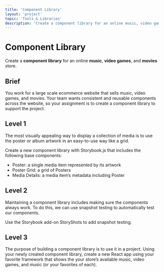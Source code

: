 ```yaml
---
title: 'Component Library'
layout: 'project'
topic: 'Tools & Libraries'
description: 'Create a component library for an online music, video games, and movies store.'
---
```



# Component Library

Create a <strong className="color-blue">component library</strong> for an online <strong className="color-purple">music</strong>, <strong className="color-purple">video games</strong>, and <strong className="color-purple">movies</strong> store.

## Brief

You work for a large scale ecommerce website that sells music, video games, and movies. Your team wants consistent and reusable components across the website, so your assignment is to create a component library to support the project.

## Level 1

The most visually appealing way to display a collection of media is to use the poster or album artwork in an easy-to-use way like a grid.

Create a new component library with Storybook.js that includes the following base components:

- Poster: a single media item represented by its artwork
- Poster Grid: a grid of Posters
- Media Details: a media item’s metadata including Poster

## Level 2

Maintaining a component library includes making sure the components always work. To do this, we can use snapshot testing to automatically test our components.

Use the Storybook add-on StoryShots to add snapshot testing.

## Level 3

The purpose of building a component library is to use it in a project. Using your newly created component library, create a new React app using your favorite framework that shows the your store’s available music, video games, and music (or your favorites of each).


